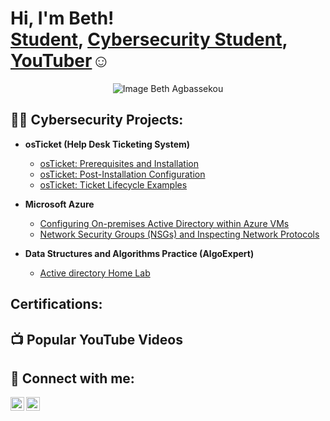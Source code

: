 <h1>Hi, I'm Beth! <br/><a href="https://github.com/Beth-Agbassekou">Student</a>, <a href="(https://www.linkedin.com/in/beth-agbassekou/)">Cybersecurity Student</a>, <a href="https://www.youtube.com/c/joshmadakor">YouTuber</a>☺</h1>
<p align="center">
<img src="[https://github.com/Beth-Agbassekou/Beth-Agbassekou/assets/148320585/a2799652-fda4-44a0-af47-e1345204d984)" alt="Image Beth Agbassekou"/>
</p>


<h2>👨‍💻 Cybersecurity Projects:</h2>

- <b>osTicket (Help Desk Ticketing System)</b>
  - [osTicket: Prerequisites and Installation](https://github.com/joshmadakorcc/osticket-prereqs)
  - [osTicket: Post-Installation Configuration](https://github.com/joshmadakorcc/post-install-config)
  - [osTicket: Ticket Lifecycle Examples](https://github.com/joshmadakorcc/ticket-lifecycle)
- <b>Microsoft Azure</b>
  - [Configuring On-premises Active Directory within Azure VMs](https://github.com/joshmadakorcc/configure-ad)
  - [Network Security Groups (NSGs) and Inspecting Network Protocols](https://github.com/joshmadakorcc/azure-network-protocols)


- <b>Data Structures and Algorithms Practice (AlgoExpert)</b>
  - [Active directory Home Lab]()

<h2> Certifications:</h2>

<h2>📺 Popular YouTube Videos</h2>



<h2> 🤳 Connect with me:</h2>

[<img align="left" alt="JoshMadakor | YouTube" width="22px" src="https://cdn.jsdelivr.net/npm/simple-icons@v3/icons/youtube.svg" />][youtube]
[<img align="left" alt="JoshMadakor | LinkedIn" width="22px" src="https://cdn.jsdelivr.net/npm/simple-icons@v3/icons/linkedin.svg" />][linkedin]

[youtube]: []
[Instagram]: []
[linkedin]: [(https://www.linkedin.com/in/beth-agbassekou/)]
<!--
**joshmadakor1/joshmadakor1** is a ✨ _special_ ✨ repository because its `README.md` (this file) appears on your GitHub profile.

Here are some ideas to get you started:

- 🔭 I’m currently working on ...
- 🌱 I’m currently learning ...
- 👯 I’m looking to collaborate on ...
- 🤔 I’m looking for help with ...
- 💬 Ask me about ...
- 📫 How to reach me: ...
- 😄 Pronouns: ...
- ⚡ Fun fact: ...
-->

